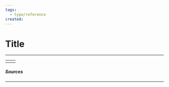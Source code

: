 ```yaml
---
tags:
  - type/reference
created:
---
```

# Title
---

|     |     |
| --- | --- |
|     |     |

##### Sources
---